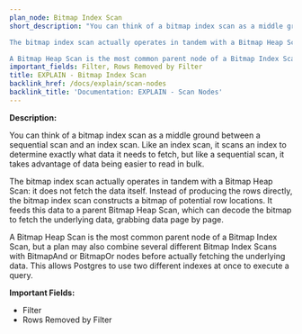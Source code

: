 ```yaml
---
plan_node: Bitmap Index Scan
short_description: "You can think of a bitmap index scan as a middle ground between a sequential scan and an index scan. Like an index scan, it scans an index to determine exactly what data it needs to fetch, but like a sequential scan, it takes advantage of data being easier to read in bulk.

The bitmap index scan actually operates in tandem with a Bitmap Heap Scan: it does not fetch the data itself. Instead of producing the rows directly, the bitmap index scan constructs a bitmap of potential row locations. It feeds this data to a parent Bitmap Heap Scan, which can decode the bitmap to fetch the underlying data, grabbing data page by page.

A Bitmap Heap Scan is the most common parent node of a Bitmap Index Scan, but a plan may also combine several different Bitmap Index Scans with BitmapAnd or BitmapOr nodes before actually fetching the underlying data. This allows Postgres to use two different indexes at once to execute a query."
important_fields: Filter, Rows Removed by Filter
title: EXPLAIN - Bitmap Index Scan
backlink_href: /docs/explain/scan-nodes
backlink_title: 'Documentation: EXPLAIN - Scan Nodes'
---
```


**Description:**

You can think of a bitmap index scan as a middle ground between a sequential scan and an index scan. Like an index scan, it scans an index to determine exactly what data it needs to fetch, but like a sequential scan, it takes advantage of data being easier to read in bulk.

The bitmap index scan actually operates in tandem with a Bitmap Heap Scan: it does not fetch the data itself. Instead of producing the rows directly, the bitmap index scan constructs a bitmap of potential row locations. It feeds this data to a parent Bitmap Heap Scan, which can decode the bitmap to fetch the underlying data, grabbing data page by page.

A Bitmap Heap Scan is the most common parent node of a Bitmap Index Scan, but a plan may also combine several different Bitmap Index Scans with BitmapAnd or BitmapOr nodes before actually fetching the underlying data. This allows Postgres to use two different indexes at once to execute a query.

**Important Fields:**

- Filter
- Rows Removed by Filter